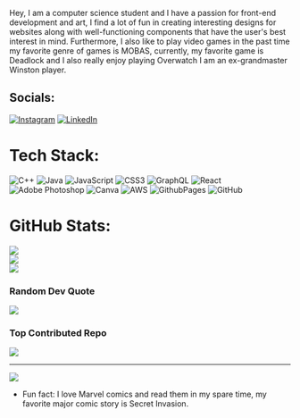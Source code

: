 Hey, I am a computer science student and I have a passion for front-end development and art, I find a lot of fun in creating interesting designs for websites along with well-functioning components that have the user's best interest in mind. Furthermore, I also like to play video games in the past time my favorite genre of games is MOBAS, currently, my favorite game is Deadlock and I also really enjoy playing Overwatch I am an ex-grandmaster Winston player.  

## Socials:
[![Instagram](https://img.shields.io/badge/Instagram-%23E4405F.svg?logo=Instagram&logoColor=white)](https://instagram.com/sohaib.rehhh) [![LinkedIn](https://img.shields.io/badge/LinkedIn-%230077B5.svg?logo=linkedin&logoColor=white)](https://linkedin.com/in/https://www.linkedin.com/in/sohaib-rehman-470714300/) 

# Tech Stack:
![C++](https://img.shields.io/badge/c++-%2300599C.svg?style=for-the-badge&logo=c%2B%2B&logoColor=white) ![Java](https://img.shields.io/badge/java-%23ED8B00.svg?style=for-the-badge&logo=openjdk&logoColor=white) ![JavaScript](https://img.shields.io/badge/javascript-%23323330.svg?style=for-the-badge&logo=javascript&logoColor=%23F7DF1E) ![CSS3](https://img.shields.io/badge/css3-%231572B6.svg?style=for-the-badge&logo=css3&logoColor=white) ![GraphQL](https://img.shields.io/badge/-GraphQL-E10098?style=for-the-badge&logo=graphql&logoColor=white) ![React](https://img.shields.io/badge/react-%2320232a.svg?style=for-the-badge&logo=react&logoColor=%2361DAFB) ![Adobe Photoshop](https://img.shields.io/badge/adobe%20photoshop-%2331A8FF.svg?style=for-the-badge&logo=adobe%20photoshop&logoColor=white) ![Canva](https://img.shields.io/badge/Canva-%2300C4CC.svg?style=for-the-badge&logo=Canva&logoColor=white) ![AWS](https://img.shields.io/badge/AWS-%23FF9900.svg?style=for-the-badge&logo=amazon-aws&logoColor=white) ![GithubPages](https://img.shields.io/badge/github%20pages-121013?style=for-the-badge&logo=github&logoColor=white) ![GitHub](https://img.shields.io/badge/github-%23121011.svg?style=for-the-badge&logo=github&logoColor=white)
# GitHub Stats:
![](https://github-readme-stats.vercel.app/api?username=sohuh&theme=dark&hide_border=false&include_all_commits=true&count_private=true)<br/>
![](https://github-readme-streak-stats.herokuapp.com/?user=sohuh&theme=dark&hide_border=false)<br/>
![](https://github-readme-stats.vercel.app/api/top-langs/?username=sohuh&theme=dark&hide_border=false&include_all_commits=true&count_private=true&layout=compact)

### Random Dev Quote
![](https://quotes-github-readme.vercel.app/api?type=horizontal&theme=dark)

### Top Contributed Repo
![](https://github-contributor-stats.vercel.app/api?username=sohuh&limit=5&theme=dark&combine_all_yearly_contributions=true)

---
[![](https://visitcount.itsvg.in/api?id=sohuh&icon=6&color=12)](https://visitcount.itsvg.in)


- Fun fact: I love Marvel comics and read them in my spare time, my favorite major comic story is Secret Invasion. 
